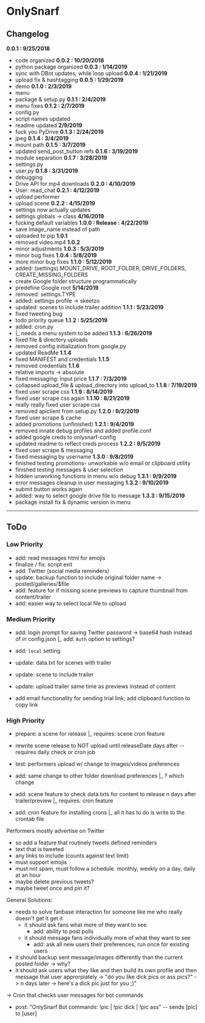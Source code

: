 # OnlySnarf  

## Changelog  
**0.0.1 : 9/25/2018**
  - code organized
**0.0.2 : 10/20/2018**
  - python package organized
**0.0.3 : 1/14/2019**
  - sync with DBot updates; while loop upload
**0.0.4 : 1/21/2019**
  - upload fix & hashtagging
**0.0.5 : 1/29/2019**
  - demo
**0.1.0 : 2/3/2019**
  - menu
  - package & setup.py
**0.1.1 : 2/4/2019**
  - menu fixes
**0.1.2 : 2/7/2019**
  - config.py
  - script names updated
  - readme updated
  **2/9/2019**
  - fuck you PyDrive
**0.1.3 : 2/24/2019**
  - jpeg
**0.1.4 : 3/4/2019**
  - mount path
**0.1.5 : 3/7/2019**
  - updated send_post_button refs
**0.1.6 : 3/19/2019**
  - module separation
**0.1.7 : 3/28/2019**
  - settings.py
  - user.py
**0.1.8 : 3/31/2019**
  - debugging
  - Drive API for mp4 downloads
**0.2.0 : 4/10/2019**
  - User: read_chat
**0.2.1 : 4/12/2019**
  - upload performer
  - upload scene
**0.2.2 : 4/15/2019**
  - settings now actually updates
  - settings globals -> class
  **4/16/2019**
  - fucking default variables
**1.0.0 : Release : 4/22/2019**
  - save image_name instead of path
  - uploaded to pip
  **1.0.1**
  - removed video.mp4
  **1.0.2**
  - minor adjustments
  **1.0.3 : 5/3/2019**
  - minor bug fixes
  **1.0.4 : 5/8/2019**
  - more minor bug fixes
**1.1.0 : 5/12/2019**
  - added: (settings).MOUNT_DRIVE, ROOT_FOLDER, DRIVE_FOLDERS, CREATE_MISSING_FOLDERS
  - create Google folder structure programmatically
  - predefine Google root
  **5/14/2019**
  - removed: settings.TYPE
  - added: settings profile -> skeetzo
  - updated: scenes to include trailer addition
  **1.1.1 : 5/23/2019**
  - fixed tweeting bug
  - todo priority queue
  **1.1.2 : 5/25/2019**
  - added: cron.py
  - |_ needs a menu system to be added
  **1.1.3 : 6/26/2019**
  - fixed file & directory uploads
  - removed config initialization from google.py
  - updated ReadMe
  **1.1.4**
  - fixed MANIFEST and credentials
  **1.1.5**
  - removed credentials
  **1.1.6**
  - relative imports -> absolute
  - fixed messaging: input price
  **1.1.7 : 7/3/2019**
  - collapsed upload_file & upload_directory into upload_to
  **1.1.8 : 7/19/2019**
  - fixed user scrape css
  **1.1.9 : 8/14/2019**
  - fixed user scrape css again
  **1.1.10 : 8/21/2019**
  - really really fixed user scrape css
  - removed apiclient from setup.py
  **1.2.0 : 9/2/2019**
  - fixed user scrape & cache
  - added promotions (unfinished)
  **1.2.1 : 9/4/2019**
  - removed innate debug profiles and added profile.conf
  - added google creds to onlysnarf-config
  - updated readme to reflect creds process
  **1.2.2 : 9/5/2019**
  - fixed user scrape & messaging
  - fixed messaging by username
  **1.3.0 : 9/8/2019**
  - finished testing promotions- unworkable w/o email or clipboard utility
  - finished testing messages & user selection
  - hidden unworking functions in menu w/o debug
  **1.3.1 : 9/9/2019**
  - error messages cleanup in user messaging
  **1.3.2 : 9/10/2019**
  - submit button works again
  - added: way to select google drive file to message
  **1.3.3 : 9/15/2019**
  - package install fix & dynamic version in menu
----------------------------------------

## ToDo

### Low Priority
  - add: read messages html for emojis
  - finalize / fix: script exit
  - add: Twitter (social media reminders)
  - update: backup function to include original folder name -> posted/galleries/$file
  - add: feature for if missing scene previews to capture thumbnail from content/trailer
  - add: easier way to select local file to upload

### Medium Priority
  - add: login prompt for saving Twitter password -> base64 hash instead of in config.json
  |_ add: `Auth` option to settings?
  - add: `local` setting

  - update: data.txt for scenes with trailer
  - update: scene to include trailer
  - update: upload trailer same time as previews instead of content

  - add email functionality for sending trial link; add clipboard function to copy link

### High Priority
  - prepare: a scene for release
  |_ requires: scene cron feature

  - rewrite scene release to NOT upload until releaseDate days after
  -- requires daily check or cron job

  - test: performers upload w/ change to images/videos preferences

  - add: same change to other folder download preferences
  |_ ? which change
  - add: scene feature to check data.txts for content to release n days after trailer/preview
  |_ requires: cron feature
  - add: cron feature for installing crons
  |_ all it has to do is write to the crontab file

Performers mostly advertise on Twitter
- so add a feature that routinely tweets defined reminders
- text that is tweeted
- any links to include (counts against text limit)
- must support emojis
- must not spam, must follow a schedule. monthly, weekly on a day, daily at an hour
- maybe delete previous tweets?
- maybe tweet once and pin it?

General Solutions:
- needs to solve fanbase interaction for someone like me who really doesn't get it get it
  - it should ask fans what more of they want to see
    - add: ability to post polls
  - it should message fans individually more of what they want to see
    - add: ask all new users their preferences; run once for existing users
- it should backup sent message/images differently than the current posted folder -> why?
- it should ask users what they like and then build its own profile and then message that user approrpiately -> "do you like dick pics or ass pics?" -> n days later -> here's a dick pic just for you ;)"

-> Cron that checks user messages for bot commands
 - post: "OnlySnarf Bot commands: !pic | !pic dick | !pic ass"
-- sends [pic] to [user]